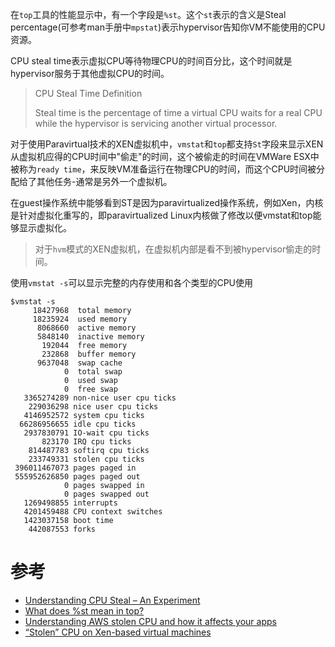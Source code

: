 在`top`工具的性能显示中，有一个字段是`%st`。这个`st`表示的含义是Steal percentage(可参考man手册中`mpstat`)表示hypervisor告知你VM不能使用的CPU资源。

CPU steal time表示虚拟CPU等待物理CPU的时间百分比，这个时间就是hypervisor服务于其他虚拟CPU的时间。

> CPU Steal Time Definition
>
> Steal time is the percentage of time a virtual CPU waits for a real CPU while the hypervisor is servicing another virtual processor.

对于使用Paravirtual技术的XEN虚拟机中，`vmstat`和`top`都支持`St`字段来显示XEN从虚拟机应得的CPU时间中"偷走"的时间，这个被偷走的时间在VMWare ESX中被称为`ready time`，来反映VM准备运行在物理CPU的时间，而这个CPU时间被分配给了其他任务-通常是另外一个虚拟机。

在guest操作系统中能够看到ST是因为paravirtualized操作系统，例如Xen，内核是针对虚拟化重写的，即paravirtualized Linux内核做了修改以便vmstat和top能够显示虚拟化。

> 对于`hvm`模式的XEN虚拟机，在虚拟机内部是看不到被hypervisor偷走的时间。

使用`vmstat -s`可以显示完整的内存使用和各个类型的CPU使用

```
$vmstat -s
     18427968  total memory
     18235924  used memory
      8068660  active memory
      5848140  inactive memory
       192044  free memory
       232868  buffer memory
      9637048  swap cache
            0  total swap
            0  used swap
            0  free swap
   3365274289 non-nice user cpu ticks
    229036298 nice user cpu ticks
   4146952572 system cpu ticks
  66286956655 idle cpu ticks
   2937830791 IO-wait cpu ticks
       823170 IRQ cpu ticks
    814487783 softirq cpu ticks
    233749331 stolen cpu ticks
 396011467073 pages paged in
 555952626850 pages paged out
            0 pages swapped in
            0 pages swapped out
   1269498855 interrupts
   4201459488 CPU context switches
   1423037158 boot time
    442087553 forks
```

# 参考

* [Understanding CPU Steal – An Experiment](http://www.stackdriver.com/understanding-cpu-steal-experiment/)
* [What does %st mean in top?](http://serverfault.com/questions/230495/what-does-st-mean-in-top)
* [Understanding AWS stolen CPU and how it affects your apps](https://www.datadoghq.com/blog/understanding-aws-stolen-cpu-and-how-it-affects-your-apps/)
* [“Stolen” CPU on Xen-based virtual machines](http://guyharrison.squarespace.com/blog/2010/7/12/stolen-cpu-on-xen-based-virtual-machines.html)